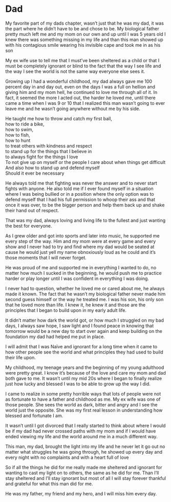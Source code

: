 # Dad

My favorite part of my dads chapter, wasn’t just that he was my dad, it was the part where he didn’t have to be and chose to be. My biological father pretty much left me and my mom on our own and up until I was 5 years old I knew there was something missing in my life and than this man showed up with his contagious smile wearing his invisible cape and took me in as his son

My ex wife use to tell me that I must’ve been sheltered as a child or that I must be completely ignorant or blind to the fact that the way I see life and the way I see the world is not the same way everyone else sees it.

Growing up I had a wonderful childhood, my dad always gave me 100 percent day in and day out, even on the days I was a full on hellion and giving him and my mom hell, he continued to love me through all of it. In fact, it seemed the more I acted out, the harder he loved me, until there came a time when I was 9 or 10 that I realized this man wasn’t going to ever leave me and he wasn’t going anywhere without me by his side.

He taught me how to throw and catch my first ball,  
how to ride a bike,  
how to swim,  
how to fish,  
how to hunt  
to treat others with kindness and respect  
to stand up for the things that I believe in  
to always fight for the things I love  
To not give up on myself or the people I care about when things get difficult  
And also how to stand up and defend myself  
Should it ever be necessary

He always told me that fighting was never the answer and to never start fights with anyone. He also told me if I ever found myself in a situation where I was being bullied or in a position where the only option was to defend myself that I had his full permission to whoop their ass and that once it was over, to be the bigger person and help them back up and shake their hand out of respect.

That was my dad, always loving and living life to the fullest and just wanting the best for everyone.  

As I grew older and got into sports and later into music, he supported me every step of the way. Him and my mom were at every game and every show and I never had to try and find where my dad would be seated at cause he would just yell my name obnoxiously loud as he could and it’s those moments that I will never forget.

He was proud of me and supported me in everything I wanted to do, no matter how much I sucked in the beginning, he would push me to practice harder or play longer until I was confident in everything I was doing.

I never had to question, whether he loved me or cared about me, he always made it known. The fact that he wasn’t my biological father never made him second guess himself or the way he treated me. I was his son, his only son that he loved more than life. I knew it, he knew it and those are the principles that I began to build upon in my early adult life.

It didn’t matter how dark the world got, or how much I struggled on my bad days, I always saw hope, I saw light and I found peace in knowing that tomorrow would be a new day to start over again and keep building on the foundation my dad had helped me put in place.

I will admit that I was Naïve and ignorant for a long time when it came to how other people see the world and what principles they had used to build their life upon.

My childhood, my teenage years and the beginning of my young adulthood were pretty great. I know it’s because of the love and care my mom and dad both gave to me. It wasn’t until my mid 20s where I began to finally realize just how lucky and blessed I was to be able to grow up the way I did.

I came to realize in some pretty horrible ways that lots of people were not as fortunate to have a father and childhood as me. My ex wife was one of those people. She sees the world as dark, bitter and angry and I see the world just the opposite. She was my first real lesson in understanding how blessed and fortunate I am.

It wasn’t until I got divorced that I really started to think about where I would be if my dad had never crossed paths with my mom and if I would have ended viewing my life and the world around me in a much different way.

This man, my dad, brought the light into my life and he never let it go out no matter what struggles he was going through, he showed up every day and every night with no complaints and with a heart full of love

So if all the things he did for me really made me sheltered and ignorant for wanting to cast my light on to others, the same as he did for me. Than I’ll stay sheltered and I’ll stay ignorant but most of all I will stay forever thankful and grateful for what this man did for me.

He was my father, my friend and my hero, and I will miss him every day.
